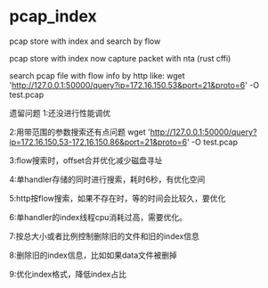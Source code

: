 # pcap_index
pcap store with index and search by flow

pcap store with index now capture packet with nta (rust cffi)

search pcap file with flow info by http like:
  wget  'http://127.0.0.1:50000/query?ip=172.16.150.53&port=21&proto=6' -O test.pcap

遗留问题
1:还没进行性能调优

2:用带范围的参数搜索还有点问题 wget  'http://127.0.0.1:50000/query?ip=172.16.150.53-172.16.150.86&port=21&proto=6' -O test.pcap 

3:flow搜索时，offset合并优化减少磁盘寻址

4:单handler存储的同时进行搜索，耗时6秒，有优化空间

5:http按flow搜索，如果不存在时，等的时间会比较久，要优化

6:单handler的index线程cpu消耗过高，需要优化。

7:按总大小或者比例控制删除旧的文件和旧的index信息

8:删除旧的index信息，比如如果data文件被删掉

9:优化index格式，降低index占比
